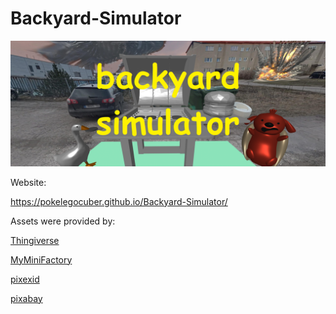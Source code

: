 # Backyard-Simulator

![Backyard Simulator Screenshot](asset/image/backyard_simulator.png "Backyard Simulator Screenshot")

Website: 

https://pokelegocuber.github.io/Backyard-Simulator/

Assets were provided by:

[Thingiverse](https://www.thingiverse.com/)

[MyMiniFactory](https://www.myminifactory.com/)

[pixexid](https://pixexid.com/)

[pixabay](https://pixabay.com/)
